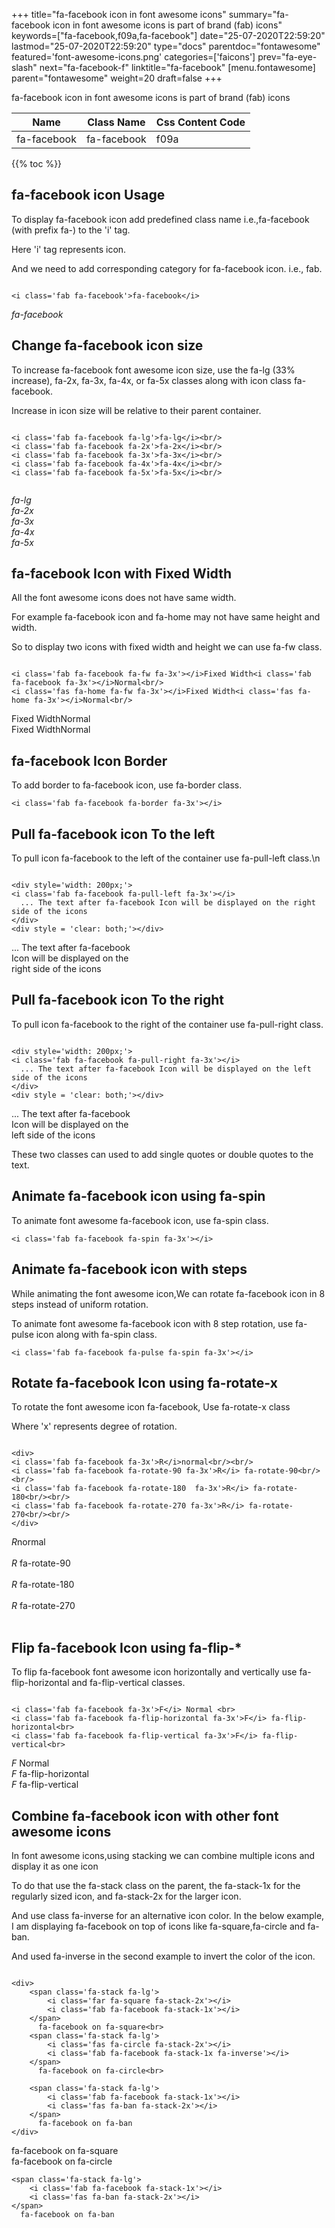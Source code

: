 +++
title="fa-facebook icon in font awesome icons"
summary="fa-facebook icon in font awesome icons is part of brand (fab) icons"
keywords=["fa-facebook,f09a,fa-facebook"]
date="25-07-2020T22:59:20"
lastmod="25-07-2020T22:59:20"
type="docs"
parentdoc="fontawesome"
featured='font-awesome-icons.png'
categories=['faicons']
prev="fa-eye-slash"
next="fa-facebook-f"
linktitle="fa-facebook"
[menu.fontawesome]
parent="fontawesome"
weight=20
draft=false
+++


fa-facebook icon in font awesome icons is part of brand (fab) icons

<div class='table-responsive'><table class='table'><thead><tr><th>Name</th><th>Class Name</th><th>Css Content Code</th></tr></thead><tbody><tr><td>fa-facebook</td><td>fa-facebook</td><td>f09a</td></tr></tbody></table></div>


{{% toc %}}


## fa-facebook icon Usage

To display fa-facebook icon add predefined class name i.e.,fa-facebook (with prefix fa-) to the 'i' tag.

Here 'i' tag represents icon.

And we need to add corresponding category for fa-facebook icon. i.e., fab.


```

<i class='fab fa-facebook'>fa-facebook</i>
```

<i class='fab fa-facebook'>fa-facebook</i>




## Change fa-facebook icon size
To increase fa-facebook font awesome icon size, use the fa-lg (33% increase), fa-2x, fa-3x, fa-4x, or fa-5x classes along with icon class fa-facebook.

Increase in icon size will be relative to their parent container. 

```

<i class='fab fa-facebook fa-lg'>fa-lg</i><br/>
<i class='fab fa-facebook fa-2x'>fa-2x</i><br/>
<i class='fab fa-facebook fa-3x'>fa-3x</i><br/>
<i class='fab fa-facebook fa-4x'>fa-4x</i><br/>
<i class='fab fa-facebook fa-5x'>fa-5x</i><br/>
            
```

<i class='fab fa-facebook fa-lg'>fa-lg</i><br/>
<i class='fab fa-facebook fa-2x'>fa-2x</i><br/>
<i class='fab fa-facebook fa-3x'>fa-3x</i><br/>
<i class='fab fa-facebook fa-4x'>fa-4x</i><br/>
<i class='fab fa-facebook fa-5x'>fa-5x</i><br/>
            



## fa-facebook Icon with Fixed Width 

All the font awesome icons does not have same width.

For example fa-facebook icon and fa-home may not have same height and width.

So to display two icons with fixed width and height we can use fa-fw class.


```

<i class='fab fa-facebook fa-fw fa-3x'></i>Fixed Width<i class='fab fa-facebook fa-3x'></i>Normal<br/>
<i class='fas fa-home fa-fw fa-3x'></i>Fixed Width<i class='fas fa-home fa-3x'></i>Normal<br/>
```

<i class='fab fa-facebook fa-fw fa-3x'></i>Fixed Width<i class='fab fa-facebook fa-3x'></i>Normal<br/>
<i class='fas fa-home fa-fw fa-3x'></i>Fixed Width<i class='fas fa-home fa-3x'></i>Normal<br/>



## fa-facebook Icon Border 

To add border to fa-facebook icon, use fa-border class.


```
<i class='fab fa-facebook fa-border fa-3x'></i>

```
<i class='fab fa-facebook fa-border fa-3x'></i>





## Pull fa-facebook icon To the left

To pull icon fa-facebook to the left of the container use fa-pull-left class.\n

```

<div style='width: 200px;'>
<i class='fab fa-facebook fa-pull-left fa-3x'></i>
  ... The text after fa-facebook Icon will be displayed on the right side of the icons
</div>
<div style = 'clear: both;'></div>
```

<div style='width: 200px;'>
<i class='fab fa-facebook fa-pull-left fa-3x'></i>
  ... The text after fa-facebook Icon will be displayed on the right side of the icons
</div>
<div style = 'clear: both;'></div>




## Pull fa-facebook icon To the right
To pull icon fa-facebook to the right of the container use fa-pull-right class.

```

<div style='width: 200px;'>
<i class='fab fa-facebook fa-pull-right fa-3x'></i>
  ... The text after fa-facebook Icon will be displayed on the left side of the icons
</div>
<div style = 'clear: both;'></div>
```

<div style='width: 200px;'>
<i class='fab fa-facebook fa-pull-right fa-3x'></i>
  ... The text after fa-facebook Icon will be displayed on the left side of the icons
</div>
<div style = 'clear: both;'></div>

These two classes can used to add single quotes or double quotes to the text.


## Animate fa-facebook icon using fa-spin
To animate font awesome fa-facebook icon, use fa-spin class.

```
<i class='fab fa-facebook fa-spin fa-3x'></i>
```
<i class='fab fa-facebook fa-spin fa-3x'></i>




## Animate fa-facebook icon with steps
While animating the font awesome icon,We can rotate fa-facebook icon in 8 steps instead of uniform rotation.

To animate font awesome fa-facebook icon with 8 step rotation, use fa-pulse icon along with fa-spin class.


```
<i class='fab fa-facebook fa-pulse fa-spin fa-3x'></i>

```
<i class='fab fa-facebook fa-pulse fa-spin fa-3x'></i>





## Rotate fa-facebook Icon using fa-rotate-x
To rotate the font awesome icon fa-facebook, Use fa-rotate-x class

Where 'x' represents degree of rotation.


```

<div>
<i class='fab fa-facebook fa-3x'>R</i>normal<br/><br/>
<i class='fab fa-facebook fa-rotate-90 fa-3x'>R</i> fa-rotate-90<br/><br/> 
<i class='fab fa-facebook fa-rotate-180  fa-3x'>R</i> fa-rotate-180<br/><br/> 
<i class='fab fa-facebook fa-rotate-270 fa-3x'>R</i> fa-rotate-270<br/><br/>
</div>
```

<div>
<i class='fab fa-facebook fa-3x'>R</i>normal<br/><br/>
<i class='fab fa-facebook fa-rotate-90 fa-3x'>R</i> fa-rotate-90<br/><br/> 
<i class='fab fa-facebook fa-rotate-180  fa-3x'>R</i> fa-rotate-180<br/><br/> 
<i class='fab fa-facebook fa-rotate-270 fa-3x'>R</i> fa-rotate-270<br/><br/>
</div>




## Flip fa-facebook Icon using fa-flip-*
To flip fa-facebook font awesome icon horizontally and vertically use fa-flip-horizontal and fa-flip-vertical classes. 

```

<i class='fab fa-facebook fa-3x'>F</i> Normal <br>
<i class='fab fa-facebook fa-flip-horizontal fa-3x'>F</i> fa-flip-horizontal<br>
<i class='fab fa-facebook fa-flip-vertical fa-3x'>F</i> fa-flip-vertical<br>
```

<i class='fab fa-facebook fa-3x'>F</i> Normal <br>
<i class='fab fa-facebook fa-flip-horizontal fa-3x'>F</i> fa-flip-horizontal<br>
<i class='fab fa-facebook fa-flip-vertical fa-3x'>F</i> fa-flip-vertical<br>




## Combine fa-facebook icon with other font awesome icons
In font awesome icons,using stacking we can combine multiple icons and display it as one icon 

To do that use the fa-stack class on the parent, the fa-stack-1x for the regularly sized icon, and fa-stack-2x for the larger icon.

And use class fa-inverse for an alternative icon color. 
In the below example, I am displaying fa-facebook on top of icons like fa-square,fa-circle and fa-ban.

And used fa-inverse in the second example to invert the color of the icon.

```

<div>
    <span class='fa-stack fa-lg'>
        <i class='far fa-square fa-stack-2x'></i>
        <i class='fab fa-facebook fa-stack-1x'></i>
    </span>
      fa-facebook on fa-square<br>
    <span class='fa-stack fa-lg'>
        <i class='fas fa-circle fa-stack-2x'></i>
        <i class='fab fa-facebook fa-stack-1x fa-inverse'></i>
    </span>
      fa-facebook on fa-circle<br>

    <span class='fa-stack fa-lg'>
        <i class='fab fa-facebook fa-stack-1x'></i>
        <i class='fas fa-ban fa-stack-2x'></i>
    </span>
      fa-facebook on fa-ban
</div>
```

<div>
    <span class='fa-stack fa-lg'>
        <i class='far fa-square fa-stack-2x'></i>
        <i class='fab fa-facebook fa-stack-1x'></i>
    </span>
      fa-facebook on fa-square<br>
    <span class='fa-stack fa-lg'>
        <i class='fas fa-circle fa-stack-2x'></i>
        <i class='fab fa-facebook fa-stack-1x fa-inverse'></i>
    </span>
      fa-facebook on fa-circle<br>

    <span class='fa-stack fa-lg'>
        <i class='fab fa-facebook fa-stack-1x'></i>
        <i class='fas fa-ban fa-stack-2x'></i>
    </span>
      fa-facebook on fa-ban
</div>







